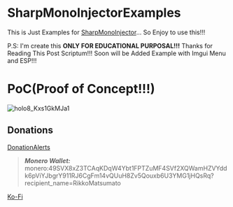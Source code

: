 # SharpMonoInjectorExamples
This is Just Examples for [SharpMonoInjector](https://github.com/RikkoMatsumatoOfficial/SharpMonoInjector)... So Enjoy to use this!!!

P.S: I'm create this **ONLY FOR EDUCATIONAL PURPOSAL!!!** Thanks for Reading This Post Scriptum!!! Soon will be Added Example with Imgui Menu and ESP!!!

# PoC(Proof of Concept!!!)

![holo8_Kxs1GkMJa1](https://github.com/user-attachments/assets/382422ea-dc8e-4541-9b6b-ad8a60e600a1)


## Donations

[DonationAlerts](https://donationalerts.com/r/rikkomatsumato)

> **_Monero Wallet:_** 
> monero:49SVX8xZ3TCAqKDqW4Ybt1FPTZuMF4SVf2XQWamHZVYddk6pViYJbgrY911RJ6CgFm14vQUuH8Zv5Qouxb6U3YMG1jHQsRq?recipient_name=RikkoMatsumato

[Ko-Fi](https://ko-fi.com/rikkomatsumato)
